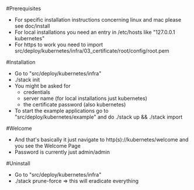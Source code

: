 #Prerequisites
- For specific installation instructions concerning linux and mac please see doc/install
- For local installations you need an entry in /etc/hosts like "127.0.0.1 kubernetes"
- For https to work you need to import src/deploy/kubernetes/infra/03_certificate/root/config/root.pem
                                     
#Installation
- Go to "src/deploy/kubernetes/infra"
- ./stack init
- You might be asked for
    - credentials
    - server name (for local installations just kubernetes)
    - the certificate password (also kubernetes)
- To start the example applications go to "src/deploy/kubernetes/example" and do ./stack up && ./stack import

#Welcome
- And that's basically it just navigate to http(s)://kubernetes/welcome and you see the Welcome Page
- Password is currently just admin/admin 

#Uninstall
- Go to "src/deploy/kubernetes/infra"
- ./stack prune-force => this will eradicate everything